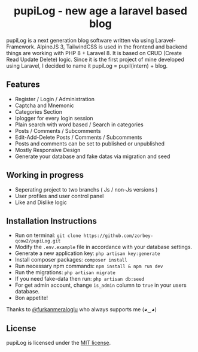 <h1 align="center"><strong>pupiLog - new age a laravel based blog</strong></h1>

pupiLog is a next generation blog software written via using Laravel-Framework. AlpineJS 3, TailwindCSS is used in the frontend and backend things are working with PHP 8 + Laravel 8. It is based on CRUD (Create Read Update Delete) logic. Since it is the first project of mine developed using Laravel, I decided to name it pupiLog = pupil(intern) + blog. 

## Features

- Register / Login / Administration
- Captcha and Mnemonic
- Categories Section
- Iplogger for every login session
- Plain search with word based / Search in categories 
- Posts / Comments / Subcomments
- Edit-Add-Delete Posts / Comments / Subcomments
- Posts and comments can be set to published or unpublished 
- Mostly Responsive Design
- Generate your database and fake datas via migration and seed

## Working in progress

- Seperating project to two branchs ( Js / non-Js versions )
- User profiles and user control panel
- Like and Dislike logic

## Installation Instructions

- Run on terminal: `git clone https://github.com/zorbey-qcow2/pupiLog.git`
- Modify the `.env.example` file in accordance with your database settings.
- Generate a new application key: `php artisan key:generate`
- Install composer packages:  `composer install`
- Run necessary npm commands: `npm install & npm run dev`
- Run the migrations: `php artisan migrate`
- If you need fake-data then run: `php artisan db:seed`
- For get admin account, change `is_admin` column to `true` in your users database.
- Bon appetite!

Thanks to <a href="https://github.com/furkanmeraloglu" target="_blank">@furkanmeraloglu</a> who always supports me (◕‿◕)

## License

pupiLog is licensed under the [MIT license](https://opensource.org/licenses/MIT).
